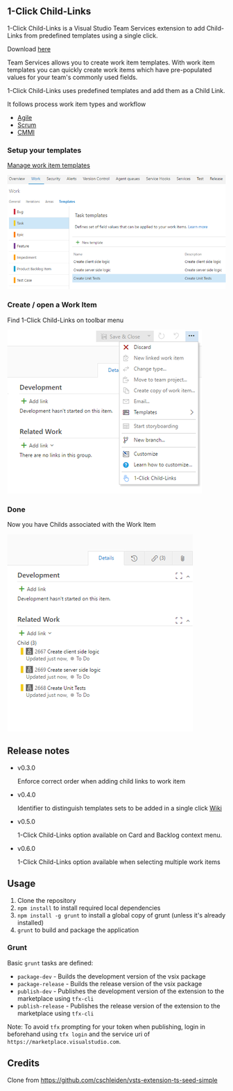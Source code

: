 ## 1-Click Child-Links ##

1-Click Child-Links is a Visual Studio Team Services extension to add Child-Links from predefined templates using a single click.

Download <a href="https://marketplace.visualstudio.com/items?itemName=ruifig.vsts-work-item-one-click-child-links" target="_blank">here</a>

Team Services allows you to create work item templates.
With work item templates you can quickly create work items which have pre-populated values for your team's commonly used fields.

1-Click Child-Links uses predefined templates and add them as a Child Link.

It follows process work item types and workflow

* <a href="https://www.visualstudio.com/en-us/docs/work/guidance/agile-process-workflow" target="_blank">Agile</a>
* <a href="https://www.visualstudio.com/en-us/docs/work/guidance/scrum-process-workflow" target="_blank">Scrum</a>
* <a href="https://www.visualstudio.com/en-us/docs/work/guidance/cmmi-process-workflow" target="_blank">CMMI</a>

### Setup your templates ###

<a href="https://www.visualstudio.com/en-us/docs/work/productivity/work-item-template#manage" target="_blank">Manage work item templates</a>

<img src="src/img/screen01.png" alt="Create your task templates" />

### Create / open a Work Item ###

Find 1-Click Child-Links on toolbar menu

<img src="src/img/screen02.png" alt="1-Click Child-Links on the menu"/>

### Done ###

Now you have Childs associated with the Work Item

<img src="src/img/screen03.png" alt="Done"/>

## Release notes ##

* v0.3.0 

    Enforce correct order when adding child links to work item

* v0.4.0

    Identifier to distinguish templates sets to be added in a single click  <a href="https://github.com/figueiredorui/1-click-child-links/wiki/Group-templates-with-identifier" target="_blank">Wiki</a>

* v0.5.0

    1-Click Child-Links option available on Card and Backlog context menu.

* v0.6.0

    1-Click Child-Links option available when selecting multiple work items

## Usage ##

1. Clone the repository
1. `npm install` to install required local dependencies
2. `npm install -g grunt` to install a global copy of grunt (unless it's already installed)
2. `grunt` to build and package the application

### Grunt ###

Basic `grunt` tasks are defined:

* `package-dev` - Builds the development version of the vsix package
* `package-release` - Builds the release version of the vsix package
* `publish-dev` - Publishes the development version of the extension to the marketplace using `tfx-cli`
* `publish-release` - Publishes the release version of the extension to the marketplace using `tfx-cli`

Note: To avoid `tfx` prompting for your token when publishing, login in beforehand using `tfx login` and the service uri of ` https://marketplace.visualstudio.com`.

## Credits ##

Clone from https://github.com/cschleiden/vsts-extension-ts-seed-simple
